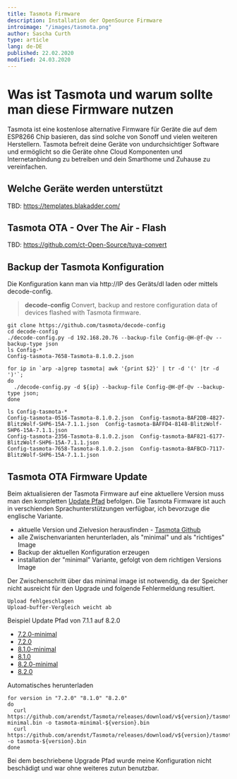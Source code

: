 ```yaml
---
title: Tasmota Firmware
description: Installation der OpenSource Firmware
introimage: "/images/tasmota.png"
author: Sascha Curth
type: article
lang: de-DE
published: 22.02.2020
modified: 24.03.2020
---
```

# Was ist Tasmota und warum sollte man diese Firmware nutzen
Tasmota ist eine kostenlose alternative Firmware für Geräte die auf dem ESP8266 Chip basieren, das sind solche von Sonoff und vielen weiteren Herstellern. Tasmota befreit deine Geräte von undurchsichtiger Software und ermöglicht so die Geräte ohne Cloud Komponenten und Internetanbindung zu betreiben und dein Smarthome und Zuhause zu vereinfachen.

## Welche Geräte werden unterstützt
TBD: https://templates.blakadder.com/


## Tasmota OTA - Over The Air - Flash
TBD: https://github.com/ct-Open-Source/tuya-convert

## Backup der Tasmota Konfiguration
Die Konfiguration kann man via http://IP des Geräts/dl laden oder mittels decode-config.

>**decode-config**
> Convert, backup and restore configuration data of devices flashed with Tasmota firmware.

```shell
git clone https://github.com/tasmota/decode-config
cd decode-config
./decode-config.py -d 192.168.20.76 --backup-file Config-@H-@f-@v --backup-type json
ls Config-*
Config-tasmota-7658-Tasmota-8.1.0.2.json
```

```shell
for ip in `arp -a|grep tasmota| awk '{print $2}' | tr -d '(' |tr -d ')'`;
do 
  ./decode-config.py -d ${ip} --backup-file Config-@H-@f-@v --backup-type json;
done

ls Config-tasmota-*
Config-tasmota-0516-Tasmota-8.1.0.2.json  Config-tasmota-BAF2DB-4827-BlitzWolf-SHP6-15A-7.1.1.json  Config-tasmota-BAFFD4-8148-BlitzWolf-SHP6-15A-7.1.1.json
Config-tasmota-2356-Tasmota-8.1.0.2.json  Config-tasmota-BAF821-6177-BlitzWolf-SHP6-15A-7.1.1.json
Config-tasmota-7658-Tasmota-8.1.0.2.json  Config-tasmota-BAFBCD-7117-BlitzWolf-SHP6-15A-7.1.1.json
```

## Tasmota OTA Firmware Update
Beim aktualisieren der Tasmota Firmware auf eine aktuellere Version muss man den kompletten [Update Pfad](https://tasmota.github.io/docs/#/Upgrading?id=migration-path) befolgen. Die Tasmota Firmware ist auch in verschienden Sprachunterstützungen verfügbar, ich bevorzuge die englische Variante.

- aktuelle Version und Zielvesion herausfinden - [Tasmota Github](https://github.com/arendst/Tasmota/releases)
- alle Zwischenvarianten herunterladen, als "minimal" und als "richtiges" Image
- Backup der aktuellen Konfiguration erzeugen
- installation der "minimal" Variante, gefolgt von dem richtigen Versions Image

Der Zwischenschritt über das minimal image ist notwendig, da der Speicher nicht ausreicht für den Upgrade und folgende Fehlermeldung resultiert. 

```shell
Upload fehlgeschlagen
Upload-buffer-Vergleich weicht ab
```

Beispiel Update Pfad von 7.1.1 auf 8.2.0

- [7.2.0-minimal](https://github.com/arendst/Tasmota/releases/download/v7.2.0/tasmota-minimal.bin)
- [7.2.0](https://github.com/arendst/Tasmota/releases/download/v7.2.0/tasmota.bin)
- [8.1.0-minimal](https://github.com/arendst/Tasmota/releases/download/v8.1.0/tasmota-minimal.bin)
- [8.1.0](https://github.com/arendst/Tasmota/releases/download/v8.1.0/tasmota.bin)
- [8.2.0-minimal](https://github.com/arendst/Tasmota/releases/download/v8.2.0/tasmota-minimal.bin)
- [8.2.0](https://github.com/arendst/Tasmota/releases/download/v8.2.0/tasmota.bin)

Automatisches herunterladen
```shell
for version in "7.2.0" "8.1.0" "8.2.0"
do
  curl https://github.com/arendst/Tasmota/releases/download/v${version}/tasmota-minimal.bin -o tasmota-minimal-${version}.bin
  curl https://github.com/arendst/Tasmota/releases/download/v${version}/tasmota.bin -o tasmota-${version}.bin
done
``` 

Bei dem beschriebene Upgrade Pfad wurde meine Konfiguration nicht beschädigt und war ohne weiteres zutun benutzbar.
